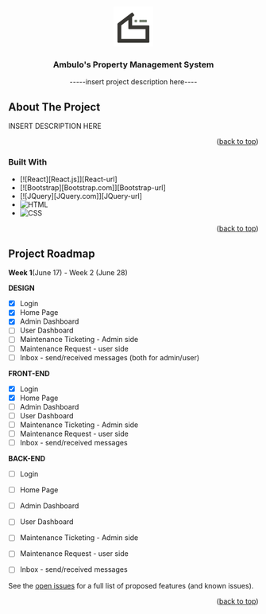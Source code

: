 <a id="readme-top"></a>


<!-- PROJECT LOGO -->
<br />
<div align="center">
  <a href="https://github.com/RankFour/AmbuloProperties#">
    <img src="images/ambulo_prop_logo.png" alt="Logo" width="80" height="80">
  </a>


<h3 align="center">Ambulo's Property Management System</h3>

<p align="center">
    -----insert project description here----
  </p>  
</div>


<!-- ABOUT THE PROJECT -->
## About The Project

<p>INSERT DESCRIPTION HERE</p>

<p align="right">(<a href="#readme-top">back to top</a>)</p>



### Built With


* [![React][React.js]][React-url]
* [![Bootstrap][Bootstrap.com]][Bootstrap-url]
* [![JQuery][JQuery.com]][JQuery-url]
* ![HTML](https://img.shields.io/badge/HTML5-E34F26?logo=html5&logoColor=white)
* ![CSS](https://img.shields.io/badge/CSS3-1572B6?logo=css3&logoColor=white)

<p align="right">(<a href="#readme-top">back to top</a>)</p>


<!-- PROJECT ROADMAP -->
## Project Roadmap

**Week 1**(June 17) - Week 2 (June 28)

**DESIGN**
- [x] Login
- [x] Home Page 
- [x] Admin Dashboard
- [ ] User Dashboard
- [ ] Maintenance Ticketing - Admin side
- [ ] Maintenance Request - user side
- [ ] Inbox - send/received messages (both for admin/user)
 
**FRONT-END**
- [x] Login
- [x] Home Page 
- [ ] Admin Dashboard
- [ ] User Dashboard
- [ ] Maintenance Ticketing - Admin side
- [ ] Maintenance Request - user side
- [ ] Inbox - send/received messages

**BACK-END**
- [ ] Login
- [ ] Home Page 
- [ ] Admin Dashboard
- [ ] User Dashboard
- [ ] Maintenance Ticketing - Admin side
- [ ] Maintenance Request - user side
- [ ] Inbox - send/received messages



See the [open issues](https://github.com/RankFour/AmbuloProperties/issues) for a full list of proposed features (and known issues).

<p align="right">(<a href="#readme-top">back to top</a>)</p>